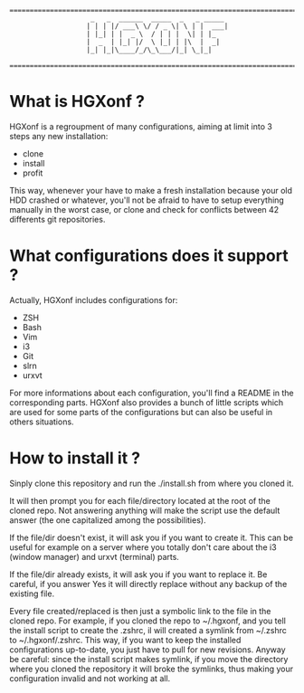     ===========================================================================
                        _   _  ______  _____  _   _ _____  
                       | | | |/ ___\ \/ / _ \| \ | |  ___|  
                       | |_| | |  _ \  / | | |  \| | |_  
                       |  _  | |_| |/  \ |_| | |\  |  _|  
                       |_| |_|\____/_/\_\___/|_| \_|_|  
    
    ===========================================================================

# What is HGXonf ?

HGXonf is a regroupment of many configurations, aiming at limit into 3 steps
any new installation:

* clone
* install
* profit

This way, whenever your have to make a fresh installation because your old
HDD crashed or whatever, you'll not be afraid to have to setup everything
manually in the worst case, or clone and check for conflicts between 42
differents git repositories.


# What configurations does it support ?

Actually, HGXonf includes configurations for:

* ZSH
* Bash
* Vim
* i3
* Git
* slrn
* urxvt

For more informations about each configuration, you'll find a README in the
corresponding parts.
HGXonf also provides a bunch of little scripts which are used for some parts
of the configurations but can also be useful in others situations.

# How to install it ?

Sinply clone this repository and run the ./install.sh from where you cloned it.

It will then prompt you for each file/directory located at the root of the
cloned repo. Not answering anything will make the script use the default
answer (the one capitalized among the possibilities).

If the file/dir doesn't exist, it will ask you if you want to create it.
This can be useful for example on a server where you totally don't care about
the i3 (window manager) and urxvt (terminal) parts.

If the file/dir already exists, it will ask you if you want to replace it. Be
careful, if you answer Yes it will directly replace without any backup of the
existing file.

Every file created/replaced is then just a symbolic link to the file in the
cloned repo.
For example, if you cloned the repo to ~/.hgxonf, and you tell the install
script to create the .zshrc, il will created a symlink from ~/.zshrc to
~/.hgxonf/.zshrc.
This way, if you want to keep the installed configurations up-to-date, you
just have to pull for new revisions.
Anyway be careful: since the install script makes symlink, if you move the
directory where you cloned the repository it will broke the symlinks, thus
making your configuration invalid and not working at all.
